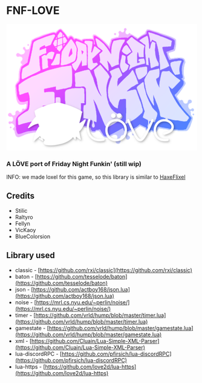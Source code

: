 # FNF-LOVE

![](art/funkin_logo.png)

### A LÖVE port of Friday Night Funkin' (still wip)
INFO: we made loxel for this game, so this library is similar to [HaxeFlixel](https://haxeflixel.com/)

## Credits
- Stilic
- Raltyro
- Fellyn
- VicKaoy
- BlueColorsion

## Library used
- classic - [https://github.com/rxi/classic](https://github.com/rxi/classic)
- baton - [https://github.com/tesselode/baton](https://github.com/tesselode/baton)
- json - [https://github.com/actboy168/json.lua](https://github.com/actboy168/json.lua)
- noise - [https://mrl.cs.nyu.edu/~perlin/noise/](https://mrl.cs.nyu.edu/~perlin/noise/)
- timer - [https://github.com/vrld/hump/blob/master/timer.lua](https://github.com/vrld/hump/blob/master/timer.lua)
- gamestate - [https://github.com/vrld/hump/blob/master/gamestate.lua](https://github.com/vrld/hump/blob/master/gamestate.lua)
- xml - [https://github.com/Cluain/Lua-Simple-XML-Parser](https://github.com/Cluain/Lua-Simple-XML-Parser)
- lua-discordRPC - [https://github.com/pfirsich/lua-discordRPC](https://github.com/pfirsich/lua-discordRPC)
- lua-https - [https://github.com/love2d/lua-https](https://github.com/love2d/lua-https)
